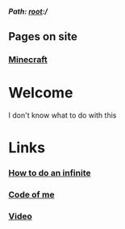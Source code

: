##### Path: [root](https://greenestj.github.io):/

## Pages on site
### [Minecraft](https://greenestj.github.io/minecraft)


# Welcome

I don't know what to do with this




# Links

### [How to do an infinite](https://www.youtube.com/watch?v=vpYdEjvAg3k)

### [Code of me](https://github.com/danleeb/GreenJ)

### [Video](https://files.catbox.moe/itkcsj.mp4)
